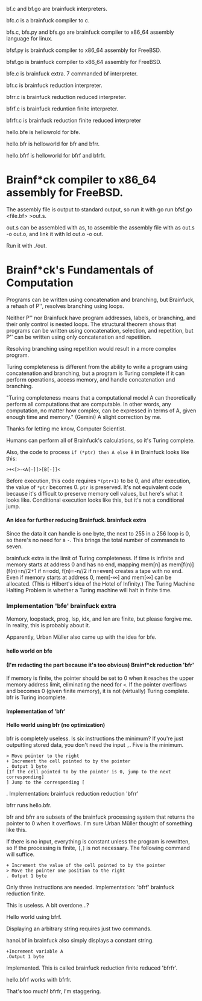 bf.c and bf.go are brainfuck interpreters.

bfc.c is a brainfuck compiler to c.

bfs.c, bfs.py and bfs.go are brainfuck compiler to x86_64 assembly language for linux.

bfsf.py is brainfuck compiler to x86_64 assembly for FreeBSD.

bfsf.go is brainfuck compiler to x86_64 assembly for FreeBSD.

bfe.c is brainfuck extra. 7 commanded bf interpreter.

bfr.c is brainfuck reduction interpreter.

bfrr.c is brainfuck reduction reduced interpreter.

bfrf.c is brainfuck reduntion finite interpreter.

bfrfr.c is brainfuck reduction finite reduced interpreter

hello.bfe is hellowrold for bfe.

hello.bfr is helloworld for bfr and bfrr.

hello.bfrf is helloworld for bfrf and bfrfr. 

# Brainf*ck compiler to x86_64 assembly for FreeBSD.

The assembly file is output to standard output, so
run it with go run bfsf.go <file.bf> >out.s.

out.s can be assembled with as,
to assemble the assembly file with as out.s -o out.o,
and link it with ld out.o -o out.

Run it with ./out.

# Brainf*ck's Fundamentals of Computation

Programs can be written using concatenation and branching, but Brainfuck, a rehash of P'', resolves branching using loops.

Neither P'' nor Brainfuck have program addresses, labels, or branching, and their only control is nested loops. The structural theorem shows that programs can be written using concatenation, selection, and repetition, but P'' can be written using only concatenation and repetition.

Resolving branching using repetition would result in a more complex program.

Turing completeness is different from the ability to write a program using concatenation and branching, but a program is Turing complete if it can perform operations, access memory, and handle concatenation and branching.

"Turing completeness means that a computational model A can theoretically perform all computations that are computable. In other words, any computation, no matter how complex, can be expressed in terms of A, given enough time and memory." (Gemini) A slight correction by me.

Thanks for letting me know, Computer Scientist.

Humans can perform all of Brainfuck's calculations, so it's Turing complete.

Also, the code to process `if (*ptr) then A else B` in Brainfuck looks like this:

```
>+<[>-<A[-]]>[B[-]]<
```

Before execution, this code requires `*(ptr+1)` to be 0, and after execution, the value of `*ptr` becomes 0. `ptr` is preserved. It's not equivalent code because it's difficult to preserve memory cell values, but here's what it looks like. Conditional execution looks like this, but it's not a conditional jump.

#### An idea for further reducing Brainfuck. brainfuck extra

Since the data it can handle is one byte, the next to 255 in a 256 loop is 0, so there's no need for a `-`.
This brings the total number of commands to seven.

brainfuck extra is the limit of Turing completeness. If time is infinite and memory starts at address 0 and has no end, mapping mem[n] as mem[f(n)] (f(n)=n//2+1 if n=odd, f(n)=-n//2 if n=even) creates a tape with no end. Even if memory starts at address 0, mem[-∞] and mem[∞] can be allocated. (This is Hilbert's idea of the Hotel of Infinity.)
The Turing Machine Halting Problem is whether a Turing machine will halt in finite time.

### Implementation 'bfe' brainfuck extra

Memory, loopstack, prog, lsp, idx, and len are finite, but please forgive me. In reality, this is probably about it.

Apparently, Urban Müller also came up with the idea for bfe.

#### hello world on bfe

#### (I'm redacting the part because it's too obvious) Brainf*ck reduction 'bfr'

If memory is finite, the pointer should be set to 0 when it reaches the upper memory address limit, eliminating the need for `<`.
If the pointer overflows and becomes 0 (given finite memory), it is not (virtually) Turing complete. bfr is Turing incomplete.

#### Implementation of 'bfr'

#### Hello world using bfr (no optimization)

bfr is completely useless.
Is six instructions the minimum? If you're just outputting stored data, you don't need the input `,`. Five is the minimum.

```
> Move pointer to the right
+ Increment the cell pointed to by the pointer
. Output 1 byte
[If the cell pointed to by the pointer is 0, jump to the next corresponding]
] Jump to the corresponding [
```
.
Implementation: brainfuck reduction reduction 'bfrr'

bfrr runs hello.bfr.

bfr and bfrr are subsets of the brainfuck processing system that returns the pointer to 0 when it overflows.
I'm sure Urban Müller thought of something like this.

If there is no input, everything is constant unless the program is rewritten, so
If the processing is finite, `[`,`]` is not necessary. The following command will suffice.

```
+ Increment the value of the cell pointed to by the pointer
> Move the pointer one position to the right
. Output 1 byte
```

Only three instructions are needed. Implementation: 'bfrf' brainfuck reduction finite.

This is useless. A bit overdone...?

Hello world using bfrf.

Displaying an arbitrary string requires just two commands.

hanoi.bf in brainfuck also simply displays a constant string.

```
+Increment variable A
.Output 1 byte
```

Implemented. This is called brainfuck reduction finite reduced 'bfrfr'.

hello.bfrf works with bfrfr.

That's too much! bfrfr, I'm staggering.
